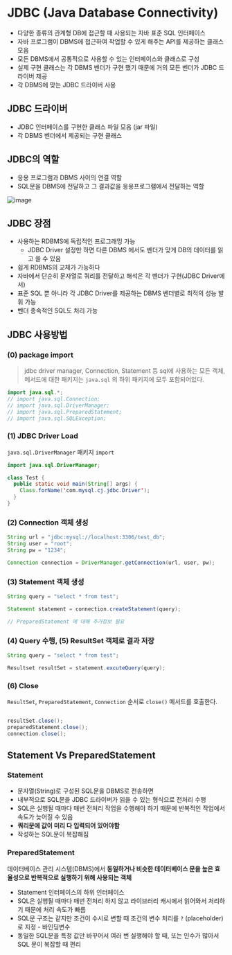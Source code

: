 # JDBC (Java Database Connectivity)

- 다양한 종류의 관계형 DB에 접근할 때 사용되는 자바 표준 SQL 인터페이스
- 자바 프로그램이 DBMS에 접근하여 작업할 수 있게 해주는 API를 제공하는 클래스 모음
- 모든 DBMS에서 공통적으로 사용할 수 있는 인터페이스와 클래스로 구성
- 실제 구현 클래스는 각 DBMS 벤더가 구현 했기 때문에 거의 모든 벤더가 JDBC 드라이버 제공
- 각 DBMS에 맞는 JDBC 드라이버 사용



## JDBC 드라이버

- JDBC 인터페이스를 구현한 클래스 파일 모음 (jar 파일)
- 각 DBMS 벤더에서 제공되는 구현 클래스



## JDBC의 역할

* 응용 프로그램과 DBMS 사이의 연결 역할
* SQL문을 DBMS에 전달하고 그 결과값을 응용프로그램에서 전달하는 역할

![image](https://user-images.githubusercontent.com/52594760/143262084-bf5087cf-0c71-4cb1-ab92-f681f3b3938c.png)



## JDBC 장점

- 사용하는 RDBMS에 독립적인 프로그래밍 가능
    - JDBC Driver 설정만 하면 다른 DBMS 에서도 벤더가 맞게 DB의 데이터를 읽고 쓸 수 있음
- 쉽게 RDBMS의 교체가 가능하다
- 자바에서 단순히 문자열로 쿼리를 전달하고 해석은 각 벤더가 구현(JDBC Driver에서)
- 표준 SQL 뿐 아니라 각 JDBC Driver를 제공하는 DBMS 벤더별로 최적의 성능 발휘 가능
- 벤더 종속적인 SQL도 처리 가능



## JDBC 사용방법

### (0) package import

> jdbc driver manager, Connection, Statement 등 sql에 사용하는 모든 객체, 메서드에 대한 패키지는 `java.sql` 의 하위 패키지에 모두 포함되어있다.

```java
import java.sql.*;
// import java.sql.Connection;
// import java.sql.DriverManager;
// import java.sql.PreparedStatement;
// import java.sql.SQLException;
```



### (1) JDBC Driver Load

`java.sql.DriverManager` 패키지 `import`

```java
import java.sql.DriverManager;

class Test {
  public static void main(String[] args) {
    Class.forName('com.mysql.cj.jdbc.Driver');
  }
}
```



### (2) Connection 객체 생성

```java
String url = "jdbc:mysql://localhost:3306/test_db";
String user = "root";
String pw = "1234";

Connection connection = DriverManager.getConnection(url, user, pw);
```



### (3) Statement 객체 생성

```java
String query = "select * from test";

Statement statement = connection.createStatement(query);

// PreparedStatement 에 대해 추가정보 필요
```



### (4) Query 수행, (5) ResultSet 객체로 결과 저장
```java
String query = "select * from test";

Resultset resultSet = statement.excuteQuery(query);

```


### (6) Close
`ResultSet`, `PreparedStatement`, `Connection` 순서로 `close()` 메서드를 호출한다. 
```java

resultSet.close();
preparedStatement.close();
connection.close();

```
### 

## Statement Vs PreparedStatement

### Statement
- 문자열(String)로 구성된 SQL문을 DBMS로 전송하면
- 내부적으로 SQL문을 JDBC 드라이버가 읽을 수 있는 형식으로 전처리 수행
- SQL은 실행될 때마다 매번 전처리 작업을 수행해야 하기 때문에 반복적인 작업에서 속도가 늦어질 수 있음
- **쿼리문에 값이 미리 다 입력되어 있어야함**
- 작성하는 SQL문이 복잡해짐

### PreparedStatement
데이터베이스 관리 시스템(DBMS)에서 **동일하거나 비슷한 데이터베이스 문을 높은 효율성으로 반복적으로 실행하기 위해 사용되는 객체**
- Statement 인터페이스의 하위 인터페이스
- SQL은 실행될 때마다 매번 전처리 하지 않고 라이브러리 캐시에서 읽어와서 처리하기 때문에 처리 속도가 빠름
- SQL문 구조는 같지만 조건이 수시로 변할 때 조건의 변수 처리를 `?` (placeholder)로 지정 - 바인딩변수
- 동일한 SQL문을 특정 값만 바꾸어서 여러 번 실행해야 할 때, 또는 인수가 많아서 SQL 문이 복잡할 때 편리
